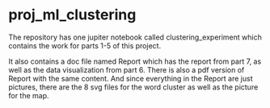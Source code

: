 # proj_ml_clustering

The repository has one jupiter notebook called clustering_experiment which contains the work for parts 1-5 of this project. 

It also contains a doc file named Report which has the report from part 7, as well as the data visualization from part 6. There is also a pdf version of Report with the same content. And since everything in the Report are just pictures, there are the 8 svg files for the word cluster as well as the picture for the map. 



